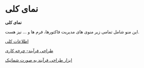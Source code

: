 # نمای کلی    

**نمای کلی**

این منو شامل تمامی زیر منوی های مدیریت فاکتورها، فرم ها و ... نیز هست.

[اطلاعات کلی](Totalview/BasicInformation.md)

[طراحی فرآیند- چرخه کاری](Totalview/ProcessDesignCycle.md)

[ابزار طراحی فرآیند به صورت شماتیک](Totalview/DesignProcessTool.md)